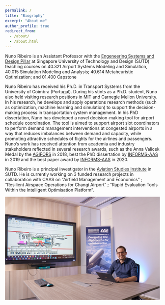 ```yaml
---
permalink: /
title: "Biography"
excerpt: "About me"
author_profile: true
redirect_from: 
  - /about/
  - /about.html
---
```


Nuno Ribeiro is an Assistant Professor with the [Engeneering Systems and Design Pillar](https://esd.sutd.edu.sg/people/faculty/nuno-ribeiro/) at Singapore University of Technology and Design (SUTD) teaching courses on 40.321 Airport Systems Modeling and Simulation, 40.015 Simulation Modeling and Analysis;  40.614 Metaheuristic Optimization; and 01.400 Capstone

Nuno Ribeiro has received his Ph.D. in Transport Systems from the University of Coimbra (Portugal). During his stints as a Ph.D. student, Nuno also held visiting research positions in MIT and Carnegie Mellon University. In his research, he develops and apply operations research methods (such as optimization, machine learning and simulation) to support the decision-making process in transportation system management. In his PhD dissertation, Nuno has developed a novel decision-making tool for airport schedule coordination. The tool is aimed to support airport slot coordinators to perform demand management interventions at congested airports in a way that reduces imbalances between demand and capacity, while promoting attractive schedules of flights for the airlines and passengers. Nuno’s work has received attention from academia and industry stakeholders reflected in several research awards, such as the Anna Valicek Medal by the [AGIFORS](https://www.agifors.org/PriorAwardWinners) in 2018, best the PhD dissertation by [INFORMS-AAS](https://connect.informs.org/aas/home) in 2019 and the best paper award by [INFORMS-AAS](https://connect.informs.org/aas/home) in 2020.

Nuno Ribeiro is a principal investigator in the [Aviation Studies Institute](https://asi.sutd.edu.sg/) in SUTD. He is currently working on 3 funded research projects in collaboration with CAAS on “Airfield Management and Economics” ; “Resilient Airspace Operations for Changi Airport” ; “Rapid Evaluation Tools Within the Intelligent Optimisation Platform”.

![Research Image](/images/ASIPicture.jpg)

